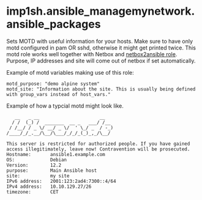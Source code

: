 # imp1sh.ansible_managemynetwork.ansible_packages
Sets MOTD with useful information for your hosts. Make sure to have only motd configured in pam OR sshd, otherwise it might get printed twice. This motd role works well together with Netbox and [netbox2ansible role](https://github.com/imp1sh/ansible_managemynetwork/tree/main/roles/ansible_netbox2yaml). Purpose, IP addresses and site will come out of netbox if set automatically.

Example of motd variables making use of this role:
```
motd_purpose: "demo alpine system"
motd_site: "Information about the site. This is usually being defined with group_vars instead of host_vars."
```
Example of how a typcial motd might look like.
```
   __   _ __                      __   
  / /  (_) /  _______  __ _   ___/ /__ 
 / /__/ / _ \/ __/ _ \/  ' \_/ _  / -_)
/____/_/_.__/\__/\___/_/_/_(_)_,_/\__/ 

This server is restricted for authorized people. If you have gained access illegitimately, leave now! Contravention will be prosecuted.
Hostname:       ansible1.example.com
OS:             Debian
Version:        12.2
purpose:        Main Ansible host
site:           my site
IPv6 address:   2001:123:2ad4:7300::4/64
IPv4 address:   10.10.129.27/26
timezone:       CET
```
